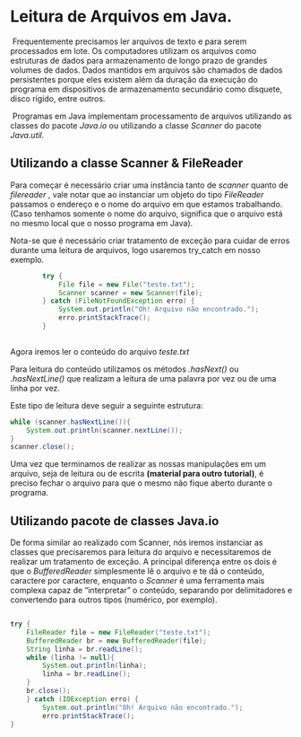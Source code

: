 # Leitura de Arquivos em Java. 



​	Frequentemente precisamos ler arquivos de texto e para serem processados em lote. Os computadores utilizam os arquivos como estruturas de dados para armazenamento de longo prazo de grandes volumes de dados. Dados mantidos em arquivos são chamados de dados persistentes porque eles existem além da duração da execução do programa em dispositivos de armazenamento secundário como disquete, disco rígido, entre outros.

​	Programas em Java implementam processamento de arquivos utilizando as classes do pacote *Java.io* ou utilizando a classe *Scanner* do pacote *Java.util.* 

## Utilizando a classe Scanner & FileReader

Para começar é necessário criar uma instância tanto de *scanner* quanto de *filereader* , vale notar que ao instanciar um objeto do tipo *FileReader* passamos o endereço e o nome do arquivo em que estamos trabalhando. (Caso tenhamos somente o nome do arquivo, significa que o arquivo está no mesmo local que o nosso programa em Java).

Nota-se que é necessário criar tratamento de exceção para cuidar de erros durante uma leitura de arquivos, logo usaremos try_catch em nosso exemplo. 

```java
        try {
            File file = new File("teste.txt");
            Scanner scanner = new Scanner(file);
        } catch (FileNotFoundException erro) {
            System.out.println("Oh! Arquivo não encontrado.");
            erro.printStackTrace();
        }
        
```

Agora iremos ler o conteúdo do arquivo *teste.txt*

Para leitura do conteúdo utilizamos os métodos *.hasNext()* ou *.hasNextLine()* que realizam a leitura de uma palavra por vez ou de uma linha por vez. 

Este tipo de leitura deve seguir a seguinte estrutura: 
```java
while (scanner.hasNextLine()){
    System.out.println(scanner.nextLine());
}
scanner.close();
```

Uma vez que terminamos de realizar as nossas manipulações em um arquivo, seja de leitura ou de escrita **(material para outro tutorial)**, é preciso fechar o arquivo para que o mesmo não fique aberto durante o programa. 

## Utilizando pacote de classes Java.io

De forma similar ao realizado com Scanner, nós iremos instanciar as classes que precisaremos para leitura do arquivo e necessitaremos de realizar um tratamento de exceção.  A principal diferença entre os dois é que o *BufferedReader* simplesmente lê o arquivo e te dá o conteúdo, caractere por caractere, enquanto o *Scanner* é uma ferramenta mais complexa capaz de “interpretar” o conteúdo, separando por delimitadores e convertendo para outros tipos (numérico, por exemplo).

```java

try {
    FileReader file = new FileReader("teste.txt");
    BufferedReader br = new BufferedReader(file);
    String linha = br.readLine();
    while (linha != null){
        System.out.println(linha);
        linha = br.readLine();
    }
    br.close();
    } catch (IOException erro) {
        System.out.println("Oh! Arquivo não encontrado.");
        erro.printStackTrace();
}
```